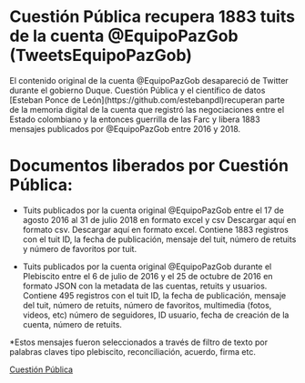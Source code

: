 # Cuestión Pública recupera 1883 tuits de la cuenta @EquipoPazGob (TweetsEquipoPazGob)

<p>El contenido original de la cuenta @EquipoPazGob desapareció de Twitter durante el gobierno Duque. Cuestión Pública y el científico de datos [Esteban Ponce de León](https://github.com/estebanpdl)recuperan parte de la memoria digital de la cuenta que registró las negociaciones entre el Estado colombiano y la entonces guerrilla de las Farc y libera 1883 mensajes publicados por @EquipoPazGob entre 2016 y 2018. </p> 


# Documentos liberados por Cuestión Pública:

- Tuits publicados por la cuenta original @EquipoPazGob entre el 17 de agosto 2016 al 31 de julio 2018 en formato excel y csv Descargar aquí en formato csv. Descargar aquí en formato excel. 
Contiene 1883 registros con el tuit ID, la fecha de publicación, mensaje del tuit, número de retuits y número de favoritos por tuit. 

- Tuits publicados por la cuenta original @EquipoPazGob durante el Plebiscito entre el 6 de julio de 2016 y el 25 de octubre de 2016 en formato JSON con la metadata de las cuentas, retuits y usuarios.  
Contiene 495 registros con el tuit ID, la fecha de publicación, mensaje del tuit, número de retuits, número de favoritos, multimedia (fotos, videos, etc) número de seguidores, ID usuario, fecha de creación de la cuenta, número de retuits.

*Estos mensajes fueron seleccionados a través de filtro de texto por palabras claves tipo plebiscito, reconciliación, acuerdo, firma etc.

[Cuestión Pública](www.cuestionpublica.com)


